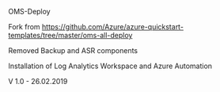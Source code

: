 OMS-Deploy

Fork from https://github.com/Azure/azure-quickstart-templates/tree/master/oms-all-deploy

Removed Backup and ASR components

Installation of Log Analytics Workspace and Azure Automation

V 1.0 - 26.02.2019
